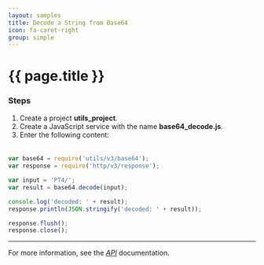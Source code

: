 ```yaml
---
layout: samples
title: Decode a String from Base64
icon: fa-caret-right
group: simple
---
```


{{ page.title }}
===

### Steps

1. Create a project **utils_project**.
2. Create a JavaScript service with the name **base64_decode.js**.
3. Enter the following content:

####

```javascript

var base64 = require('utils/v3/base64');
var response = require('http/v3/response');

var input = 'PT4/';
var result = base64.decode(input);

console.log('decoded: ' + result);
response.println(JSON.stringify('decoded: ' + result));

response.flush();
response.close();

```

---

For more information, see the *[API](../api/)* documentation.

